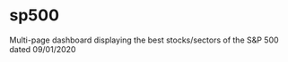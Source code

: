 # sp500
Multi-page dashboard displaying the best stocks/sectors of the S&amp;P 500 dated 09/01/2020
